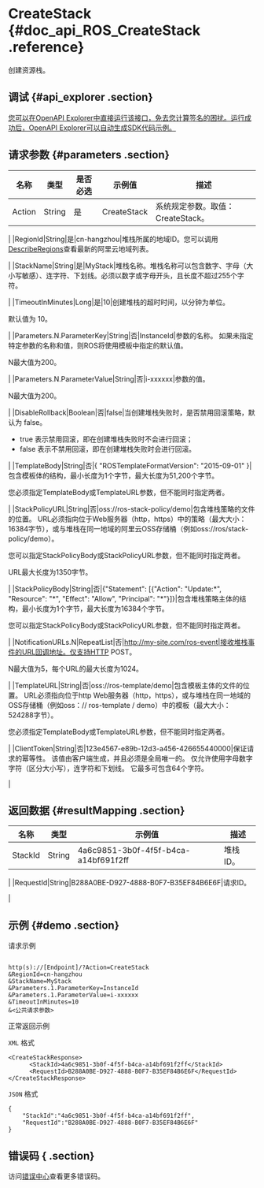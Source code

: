 # CreateStack {#doc_api_ROS_CreateStack .reference}

创建资源栈。

## 调试 {#api_explorer .section}

[您可以在OpenAPI Explorer中直接运行该接口，免去您计算签名的困扰。运行成功后，OpenAPI Explorer可以自动生成SDK代码示例。](https://api.aliyun.com/#product=ROS&api=CreateStack&type=RPC&version=2019-09-10)

## 请求参数 {#parameters .section}

|名称|类型|是否必选|示例值|描述|
|--|--|----|---|--|
|Action|String|是|CreateStack|系统规定参数。取值：CreateStack。

 |
|RegionId|String|是|cn-hangzhou|堆栈所属的地域ID。您可以调用[DescribeRegions](https://help.aliyun.com/document_detail/131035.htm)查看最新的阿里云地域列表。

 |
|StackName|String|是|MyStack|堆栈名称。堆栈名称可以包含数字、字母（大小写敏感）、连字符、下划线。必须以数字或字母开头，且长度不超过255个字符。

 |
|TimeoutInMinutes|Long|是|10|创建堆栈的超时时间，以分钟为单位。

 默认值为 10。

 |
|Parameters.N.ParameterKey|String|否|InstanceId|参数的名称。 如果未指定特定参数的名称和值，则ROS将使用模板中指定的默认值。

 N最大值为200。

 |
|Parameters.N.ParameterValue|String|否|i-xxxxxx|参数的值。

 N最大值为200。

 |
|DisableRollback|Boolean|否|false|当创建堆栈失败时，是否禁用回滚策略，默认为 false。

 -   true 表示禁用回滚，即在创建堆栈失败时不会进行回滚；
-   false 表示不禁用回滚，即在创建堆栈失败时会进行回滚。

 |
|TemplateBody|String|否|\{ "ROSTemplateFormatVersion": "2015-09-01" \}|包含模板体的结构，最小长度为1个字节，最大长度为51,200个字节。

 您必须指定TemplateBody或TemplateURL参数，但不能同时指定两者。

 |
|StackPolicyURL|String|否|oss://ros-stack-policy/demo|包含堆栈策略的文件的位置。 URL必须指向位于Web服务器（http，https）中的策略（最大大小：16384字节），或与堆栈在同一地域的阿里云OSS存储桶（例如oss://ros/stack-policy/demo）。

 您可以指定StackPolicyBody或StackPolicyURL参数，但不能同时指定两者。

 URL最大长度为1350字节。

 |
|StackPolicyBody|String|否|\{"Statement": \[\{"Action": "Update:\*", "Resource": "\*", "Effect": "Allow", "Principal": "\*"\}\]\}|包含堆栈策略主体的结构，最小长度为1个字节，最大长度为16384个字节。

 您可以指定StackPolicyBody或StackPolicyURL参数，但不能同时指定两者。

 |
|NotificationURLs.N|RepeatList|否|http://my-site.com/ros-event|接收堆栈事件的URL回调地址。仅支持HTTP POST。

 N最大值为5，每个URL的最大长度为1024。

 |
|TemplateURL|String|否|oss://ros-template/demo|包含模板主体的文件的位置。 URL必须指向位于http Web服务器（http，https），或与堆栈在同一地域的OSS存储桶（例如oss：// ros-template / demo）中的模板（最大大小：524288字节）。

 您必须指定TemplateBody或TemplateURL参数，但不能同时指定两者。

 |
|ClientToken|String|否|123e4567-e89b-12d3-a456-426655440000|保证请求的幂等性。 该值由客户端生成，并且必须是全局唯一的。 仅允许使用字母数字字符（区分大小写），连字符和下划线。 它最多可包含64个字符。

 |

## 返回数据 {#resultMapping .section}

|名称|类型|示例值|描述|
|--|--|---|--|
|StackId|String|4a6c9851-3b0f-4f5f-b4ca-a14bf691f2ff|堆栈ID。

 |
|RequestId|String|B288A0BE-D927-4888-B0F7-B35EF84B6E6F|请求ID。

 |

## 示例 {#demo .section}

请求示例

``` {#request_demo}

http(s)://[Endpoint]/?Action=CreateStack
&RegionId=cn-hangzhou
&StackName=MyStack
&Parameters.1.ParameterKey=InstanceId
&Parameters.1.ParameterValue=i-xxxxxx
&TimeoutInMinutes=10
&<公共请求参数>

```

正常返回示例

`XML` 格式

``` {#xml_return_success_demo}
<CreateStackResponse>
      <StackId>4a6c9851-3b0f-4f5f-b4ca-a14bf691f2ff</StackId>
      <RequestId>B288A0BE-D927-4888-B0F7-B35EF84B6E6F</RequestId>
</CreateStackResponse>
```

`JSON` 格式

``` {#json_return_success_demo}
{
	"StackId":"4a6c9851-3b0f-4f5f-b4ca-a14bf691f2ff",
	"RequestId":"B288A0BE-D927-4888-B0F7-B35EF84B6E6F"
}
```

## 错误码 { .section}

访问[错误中心](https://error-center.alibabacloud.com/status/product/ROS)查看更多错误码。

